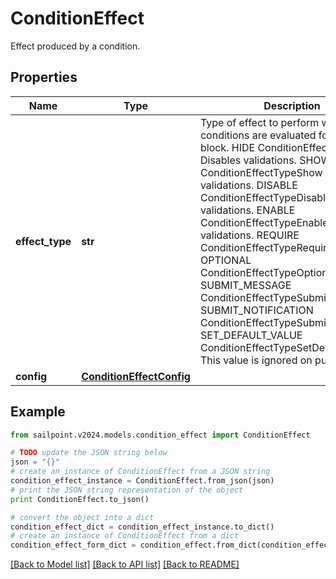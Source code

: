 # ConditionEffect

Effect produced by a condition.

## Properties

Name | Type | Description | Notes
------------ | ------------- | ------------- | -------------
**effect_type** | **str** | Type of effect to perform when the conditions are evaluated for this logic block. HIDE ConditionEffectTypeHide  Disables validations. SHOW ConditionEffectTypeShow  Enables validations. DISABLE ConditionEffectTypeDisable  Disables validations. ENABLE ConditionEffectTypeEnable  Enables validations. REQUIRE ConditionEffectTypeRequire OPTIONAL ConditionEffectTypeOptional SUBMIT_MESSAGE ConditionEffectTypeSubmitMessage SUBMIT_NOTIFICATION ConditionEffectTypeSubmitNotification SET_DEFAULT_VALUE ConditionEffectTypeSetDefaultValue  This value is ignored on purpose. | [optional] 
**config** | [**ConditionEffectConfig**](ConditionEffectConfig.md) |  | [optional] 

## Example

```python
from sailpoint.v2024.models.condition_effect import ConditionEffect

# TODO update the JSON string below
json = "{}"
# create an instance of ConditionEffect from a JSON string
condition_effect_instance = ConditionEffect.from_json(json)
# print the JSON string representation of the object
print ConditionEffect.to_json()

# convert the object into a dict
condition_effect_dict = condition_effect_instance.to_dict()
# create an instance of ConditionEffect from a dict
condition_effect_form_dict = condition_effect.from_dict(condition_effect_dict)
```
[[Back to Model list]](../README.md#documentation-for-models) [[Back to API list]](../README.md#documentation-for-api-endpoints) [[Back to README]](../README.md)


